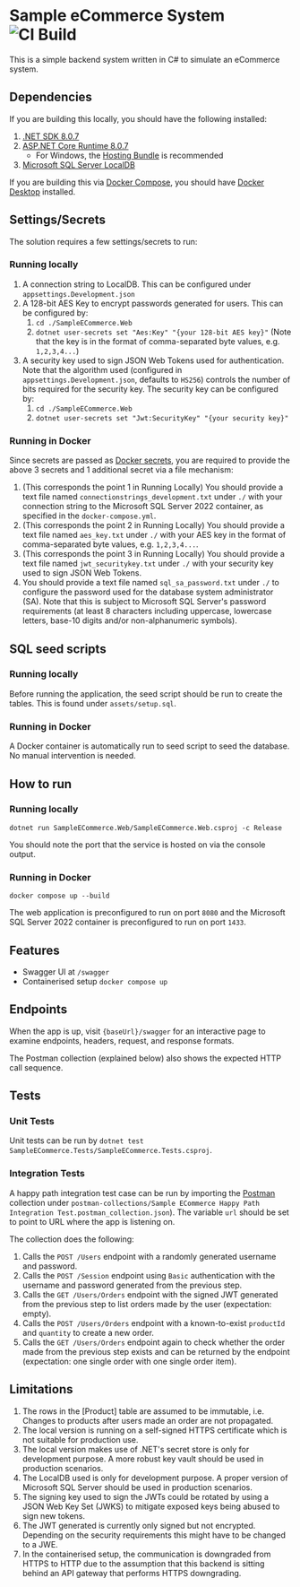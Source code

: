 # Sample eCommerce System ![CI Build](https://github.com/rexcfnghk/sample-ecommerce/actions/workflows/dotnet.yml/badge.svg)

This is a simple backend system written in C# to simulate an eCommerce system.

## Dependencies

If you are building this locally, you should have the following installed:

1. [.NET SDK 8.0.7](https://dotnet.microsoft.com/en-us/download/visual-studio-sdks)
2. [ASP.NET Core Runtime 8.0.7](https://dotnet.microsoft.com/en-us/download/dotnet/8.0)
    - For Windows, the [Hosting Bundle](https://dotnet.microsoft.com/en-us/download/dotnet/thank-you/runtime-aspnetcore-8.0.7-windows-hosting-bundle-installer) is recommended
3. [Microsoft SQL Server LocalDB](https://go.microsoft.com/fwlink/?linkid=2215160)

If you are building this via [Docker Compose](https://docs.docker.com/compose/), you should have [Docker Desktop](https://docs.docker.com/engine/install/) installed.

## Settings/Secrets

The solution requires a few settings/secrets to run:

### Running locally

1. A connection string to LocalDB. This can be configured under `appsettings.Development.json`
2. A 128-bit AES Key to encrypt passwords generated for users. This can be configured by:
    1. `cd ./SampleECommerce.Web`
    2. `dotnet user-secrets set "Aes:Key" "{your 128-bit AES key}"` (Note that the key is in the format of comma-separated byte values, e.g. `1,2,3,4...`)
3. A security key used to sign JSON Web Tokens used for authentication. Note that the algorithm used (configured in `appsettings.Development.json`, defaults to `HS256`) controls the number of bits required for the security key. The security key can be configured by:
    1. `cd ./SampleECommerce.Web`
    2. `dotnet user-secrets set "Jwt:SecurityKey" "{your security key}"`

### Running in Docker

Since secrets are passed as [Docker secrets](https://docs.docker.com/engine/swarm/secrets/), you are required to provide the above 3 secrets and 1 additional secret via a file mechanism:

1. (This corresponds the point 1 in Running Locally) You should provide a text file named `connectionstrings_development.txt` under `./` with your connection string to the Microsoft SQL Server 2022 container, as specified in the `docker-compose.yml`.
2. (This corresponds the point 2 in Running Locally) You should provide a text file named `aes_key.txt` under `./` with your AES key in the format of comma-separated byte values, e.g. `1,2,3,4...`.
3. (This corresponds the point 3 in Running Locally) You should provide a text file named `jwt_securitykey.txt` under `./` with your security key used to sign JSON Web Tokens.
4. You should provide a text file named `sql_sa_password.txt` under `./` to configure the password used for the database system administrator (SA). Note that this is subject to Microsoft SQL Server's password requirements (at least 8 characters including uppercase, lowercase letters, base-10 digits and/or non-alphanumeric symbols).

## SQL seed scripts

### Running locally

Before running the application, the seed script should be run to create the tables. This is found under `assets/setup.sql`.

### Running in Docker

A Docker container is automatically run to seed script to seed the database. No manual intervention is needed.

## How to run

### Running locally

`dotnet run SampleECommerce.Web/SampleECommerce.Web.csproj -c Release`

You should note the port that the service is hosted on via the console output.

### Running in Docker

`docker compose up --build`

The web application is preconfigured to run on port `8080` and the Microsoft SQL Server 2022 container is preconfigured to run on port `1433`.

## Features

- Swagger UI at `/swagger`
- Containerised setup `docker compose up`

## Endpoints

When the app is up, visit `{baseUrl}/swagger` for an interactive page to examine endpoints, headers, request, and response formats.

The Postman collection (explained below) also shows the expected HTTP call sequence.

## Tests

### Unit Tests

Unit tests can be run by `dotnet test SampleECommerce.Tests/SampleECommerce.Tests.csproj`.

### Integration Tests

A happy path integration test case can be run by importing the [Postman](https://www.postman.com/) collection under `postman-collections/Sample ECommerce Happy Path Integration Test.postman_collection.json`). The variable `url` should be set to point to URL where the app is listening on.

The collection does the following:

1. Calls the `POST /Users` endpoint with a randomly generated username and password.
2. Calls the `POST /Session` endpoint using `Basic` authentication with the username and password generated from the previous step.
3. Calls the `GET /Users/Orders` endpoint with the signed JWT generated from the previous step to list orders made by the user (expectation: empty).
4. Calls the `POST /Users/Orders` endpoint with a known-to-exist `productId` and `quantity` to create a new order.
5. Calls the `GET /Users/Orders` endpoint again to check whether the order made from the previous step exists and can be returned by the endpoint (expectation: one single order with one single order item).

## Limitations

1. The rows in the [Product] table are assumed to be immutable, i.e. Changes to products after users made an order are not propagated.
2. The local version is running on a self-signed HTTPS certificate which is not suitable for production use.
3. The local version makes use of .NET's secret store is only for development purpose. A more robust key vault should be used in production scenarios.
4. The LocalDB used is only for development purpose. A proper version of Microsoft SQL Server should be used in production scenarios.
5. The signing key used to sign the JWTs could be rotated by using a JSON Web Key Set (JWKS) to mitigate exposed keys being abused to sign new tokens.
6. The JWT generated is currently only signed but not encrypted. Depending on the security requirements this might have to be changed to a JWE.
7. In the containerised setup, the communication is downgraded from HTTPS to HTTP due to the assumption that this backend is sitting behind an API gateway that performs HTTPS downgrading.
